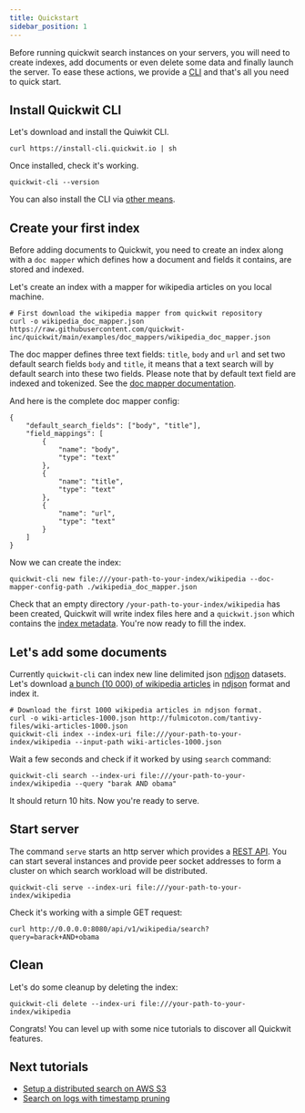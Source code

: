 ```yaml
---
title: Quickstart
sidebar_position: 1
---
```


Before running quickwit search instances on your servers, you will need to create indexes, add documents or even delete some data and finally launch the server. To ease these actions, we provide a [CLI](../quickwit-cli.md) and that's 
all you need to quick start.


## Install Quickwit CLI

Let's download and install the Quiwkit CLI.

```
curl https://install-cli.quickwit.io | sh
```

Once installed, check it's working.

```
quickwit-cli --version
```

You can also install the CLI via [other means](installation.md).

## Create your first index

Before adding documents to Quickwit, you need to create an index along with a `doc mapper` which defines how a document and fields it contains, are stored and indexed.

Let's create an index with a mapper for wikipedia articles on you local machine.

```
# First download the wikipedia mapper from quickwit repository
curl -o wikipedia_doc_mapper.json https://raw.githubusercontent.com/quickwit-inc/quickwit/main/examples/doc_mappers/wikipedia_doc_mapper.json
```

The doc mapper defines three text fields: `title`, `body` and `url` and set two default search fields `body` and `title`, it means that a text search will by default search into these two fields. Please note that by default text field are indexed and tokenized. See the [doc mapper documentation](../reference/doc-mapper.md).

And here is the complete doc mapper config:

```
{
    "default_search_fields": ["body", "title"],
    "field_mappings": [
        {
            "name": "body",
            "type": "text"
        },
        {
            "name": "title",
            "type": "text"
        },
        {
            "name": "url",
            "type": "text"
        }
    ]
}
```

Now we can create the index:

```
quickwit-cli new file:///your-path-to-your-index/wikipedia --doc-mapper-config-path ./wikipedia_doc_mapper.json
```

Check that an empty directory `/your-path-to-your-index/wikipedia` has been created, Quickwit will write index files here and a `quickwit.json` which contains the [index metadata](../overview/architecture.md#index-metadata).
You're now ready to fill the index.

## Let's add some documents

Currently `quickwit-cli` can index new line delimited json [ndjson](http://ndjson.org/) datasets.
Let's download [a bunch (10 000) of wikipedia articles](http://fulmicoton.com/tantivy-files/wiki-articles-1000.json) in [ndjson](http://ndjson.org/) format and index it.

```
# Download the first 1000 wikipedia articles in ndjson format.
curl -o wiki-articles-1000.json http://fulmicoton.com/tantivy-files/wiki-articles-1000.json
quickwit-cli index --index-uri file:///your-path-to-your-index/wikipedia --input-path wiki-articles-1000.json
```

Wait a few seconds and check if it worked by using `search` command:

```
quickwit-cli search --index-uri file:///your-path-to-your-index/wikipedia --query "barak AND obama"
```

It should return 10 hits. Now you're ready to serve.


## Start server

The command `serve` starts an http server which provides a [REST API](../reference/search-api.md). You can start several instances and provide peer socket addresses to form a cluster on which search workload will be distributed.

```
quickwit-cli serve --index-uri file:///your-path-to-your-index/wikipedia
```

Check it's working with a simple GET request:
```
curl http://0.0.0.0:8080/api/v1/wikipedia/search?query=barack+AND+obama
```


## Clean

Let's do some cleanup by deleting the index:

```
quickwit-cli delete --index-uri file:///your-path-to-your-index/wikipedia
```

Congrats! You can level up with some nice tutorials to discover all Quickwit features. 


## Next tutorials

- [Setup a distributed search on AWS S3](tutorial-distributed-search-aws-s3.md)
- [Search on logs with timestamp pruning](tutorial-hdfs-logs.md)


